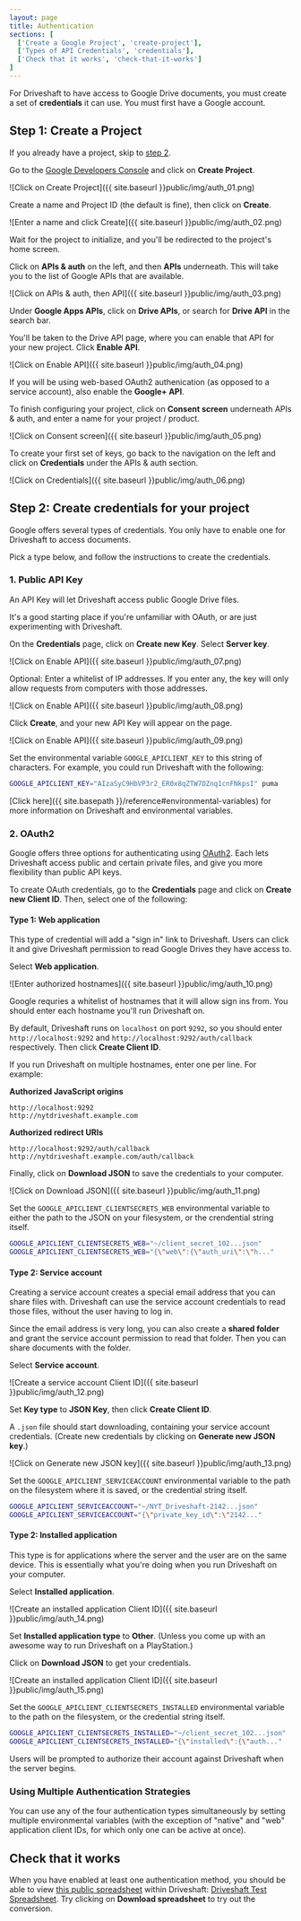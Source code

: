 ```yaml
---
layout: page
title: Authentication
sections: [
  ['Create a Google Project', 'create-project'],
  ['Types of API Credentials', 'credentials'],
  ['Check that it works', 'check-that-it-works']
]
---
```


For Driveshaft to have access to Google Drive documents, you must create a set of **credentials** it can use. You must first have a Google account.

<h2 id="create-project">Step 1: Create a Project</h2>

If you already have a project, skip to [step 2](#credentials).

Go to the [Google Developers Console](https://console.developers.google.com) and click on **Create Project**.

![Click on Create Project]({{ site.baseurl }}public/img/auth_01.png)

Create a name and Project ID (the default is fine), then click on **Create**.

![Enter a name and click Create]({{ site.baseurl }}public/img/auth_02.png)

Wait for the project to initialize, and you'll be redirected to the project's home screen.

Click on **APIs & auth** on the left, and then **APIs** underneath. This will take you to the list of Google APIs that are available.

![Click on APIs & auth, then API]({{ site.baseurl }}public/img/auth_03.png)

Under **Google Apps APIs**, click on **Drive APIs**, or search for **Drive API** in the search bar.

You'll be taken to the Drive API page, where you can enable that API for your new project. Click **Enable API**.

![Click on Enable API]({{ site.baseurl }}public/img/auth_04.png)

If you will be using web-based OAuth2 authenication (as opposed to a service account), also enable the **Google+ API**.

To finish configuring your project, click on **Consent screen** underneath APIs & auth, and enter a name for your project / product.

![Click on Consent screen]({{ site.baseurl }}public/img/auth_05.png)

To create your first set of keys, go back to the navigation on the left and click on **Credentials** under the APIs & auth section.

![Click on Credentials]({{ site.baseurl }}public/img/auth_06.png)

<h2 id="credentials">Step 2: Create credentials for your project</h2>

Google offers several types of credentials. You only have to enable one for Driveshaft to access documents.

Pick a type below, and follow the instructions to create the credentials.

<h3 id="api-key">1. Public API Key</h3>

An API Key will let Driveshaft access public Google Drive files.

It's a good starting place if you're unfamiliar with OAuth, or are just experimenting with Driveshaft.

On the **Credentials** page, click on **Create new Key**. Select **Server key**.

![Click on Enable API]({{ site.baseurl }}public/img/auth_07.png)

Optional: Enter a whitelist of IP addresses. If you enter any, the key will only allow requests from computers with those addresses.

![Click on Enable API]({{ site.baseurl }}public/img/auth_08.png)

Click **Create**, and your new API Key will appear on the page.

![Click on Enable API]({{ site.baseurl }}public/img/auth_09.png)

Set the environmental variable `GOOGLE_APICLIENT_KEY` to this string of characters. For example, you could run Driveshaft with the following:

``` bash
GOOGLE_APICLIENT_KEY="AIzaSyC9HbVP3r2_ER0x8qZTW7DZnq1cnFNkpsI" puma
```

[Click here]({{ site.basepath }}/reference#environmental-variables) for more information on Driveshaft and environmental variables.

<h3 id="oauth">2. OAuth2</h3>

Google offers three options for authenticating using [OAuth2](http://oauth.net/2/). Each lets Driveshaft access public and certain private files, and give you more flexibility than public API keys.

To create OAuth credentials, go to the **Credentials** page and click on **Create new Client ID**. Then, select one of the following:

<h4 id="oauth-web-application">Type 1: Web application</h4>

This type of credential will add a "sign in" link to Driveshaft. Users can click it and give Driveshaft permission to read Google Drives they have access to.

Select **Web application**.

![Enter authorized hostnames]({{ site.baseurl }}public/img/auth_10.png)

Google requries a whitelist of hostnames that it will allow sign ins from. You should enter each hostname you'll run Driveshaft on.

By default, Driveshaft runs on `localhost` on port `9292`, so you should enter `http://localhost:9292` and `http://localhost:9292/auth/callback` respectively. Then click **Create Client ID**.

If you run Driveshaft on multiple hostnames, enter one per line. For example:

**Authorized JavaScript origins**

    http://localhost:9292
    http://nytdriveshaft.example.com

**Authorized redirect URIs**

    http://localhost:9292/auth/callback
    http://nytdriveshaft.example.com/auth/callback

Finally, click on **Download JSON** to save the credentials to your computer.

![Click on Download JSON]({{ site.baseurl }}public/img/auth_11.png)

Set the `GOOGLE_APICLIENT_CLIENTSECRETS_WEB` environmental variable to either the path to the JSON on your filesystem, or the crendential string itself.

``` bash
GOOGLE_APICLIENT_CLIENTSECRETS_WEB="~/client_secret_102...json"
GOOGLE_APICLIENT_CLIENTSECRETS_WEB="{\"web\":{\"auth_uri\":\"h..."
```

<h4 id="oauth-service-account">Type 2: Service account</h4>

Creating a service account creates a special email address that you can share files with. Driveshaft can use the service account credentials to read those files, without the user having to log in.

Since the email address is very long, you can also create a **shared folder** and grant the service account permission to read that folder. Then you can share documents with the folder.

Select **Service account**.

![Create a service account Client ID]({{ site.baseurl }}public/img/auth_12.png)

Set **Key type** to **JSON Key**, then click **Create Client ID**.

A `.json` file should start downloading, containing your service account credentials. (Create new credentials by clicking on **Generate new JSON key**.)

![Click on Generate new JSON key]({{ site.baseurl }}public/img/auth_13.png)

Set the `GOOGLE_APICLIENT_SERVICEACCOUNT` environmental variable to the path on the filesystem where it is saved, or the credential string itself.

``` bash
GOOGLE_APICLIENT_SERVICEACCOUNT="~/NYT_Driveshaft-2142...json"
GOOGLE_APICLIENT_SERVICEACCOUNT="{\"private_key_id\":\"2142..."
```

<h4 id="oauth-installed-application">Type 2: Installed application</h4>

This type is for applications where the server and the user are on the same device. This is essentially what you're doing when you run Driveshaft on your computer.

Select **Installed application**.

![Create an installed application Client ID]({{ site.baseurl }}public/img/auth_14.png)

Set **Installed application type** to **Other**. (Unless you come up with an awesome way to run Driveshaft on a PlayStation.)

Click on **Download JSON** to get your credentials.

![Create an installed application Client ID]({{ site.baseurl }}public/img/auth_15.png)

Set the `GOOGLE_APICLIENT_CLIENTSECRETS_INSTALLED` environmental variable to the path on the filesystem, or the credential string itself.

``` bash
GOOGLE_APICLIENT_CLIENTSECRETS_INSTALLED="~/client_secret_102...json"
GOOGLE_APICLIENT_CLIENTSECRETS_INSTALLED="{\"installed\":{\"auth..."
```

Users will be prompted to authorize their account against Driveshaft when the server begins.

### Using Multiple Authentication Strategies

You can use any of the four authentication types simultaneously by setting multiple environmental variables (with the exception of "native" and "web" application client IDs, for which only one can be active at once).

## Check that it works

When you have enabled at least one authentication method, you should be able to view [this public spreadsheet](https://docs.google.com/spreadsheets/d/16NZKPy_kyWb_c0jBLo_sTvyoGUrs-ISG7uMDHBMgM5U/view#gid=0) within Driveshaft: [Driveshaft Test Spreadsheet](http://localhost:9292/16NZKPy_kyWb_c0jBLo_sTvyoGUrs-ISG7uMDHBMgM5U). Try clicking on **Download spreadsheet** to try out the conversion.
